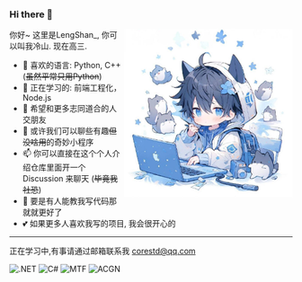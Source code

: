 ### Hi there 👋

<img width="300" align="right" src="https://github.com/CoreStudioLengShan/CoreStudioLengShan/raw/main/avatar.jpg"/>

你好~ 这里是LengShan_, 你可以叫我冷山. 现在高三.

- 🌱 喜欢的语言: Python, C++(~~虽然平常只用Python~~)
- 🔭 正在学习的:  前端工程化，Node.js
- 👯 希望和更多志同道合的人交朋友
- 💬 或许我们可以聊些有趣~~但没啥用~~的奇妙小程序
- 📫 你可以直接在这个个人介绍仓库里面开一个 Discussion 来聊天 (~~毕竟我社恐~~)
- 🤔 要是有人能教我写代码那就就更好了
- 💕 如果更多人喜欢我写的项目, 我会很开心的

---

正在学习中,有事请通过邮箱联系我 [corestd@qq.com](mailto:corestd@qq.com)

![.NET](https://img.shields.io/badge/-Python-%235c5c5c) ![C#](https://img.shields.io/badge/-C++-%238c37db) ![MTF](https://img.shields.io/badge/-Node.js-%23ea63a7) ![ACGN](https://img.shields.io/badge/-JavaScript-%239ac8f6)
